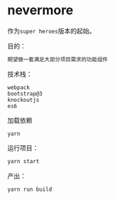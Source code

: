 # nevermore
作为`super heroes`版本的起始。

目的：
```bash
期望做一套满足大部分项目需求的功能组件
```

技术栈：

```
webpack
bootstrap@3
knockoutjs
es6
```


加载依赖
```
yarn

```
运行项目：

```bash
yarn start
```

产出：
```bash
yarn run build
```
